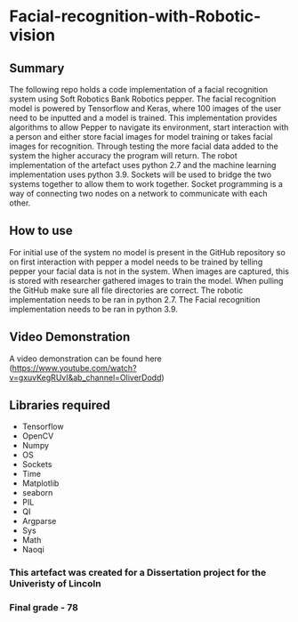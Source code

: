 # Facial-recognition-with-Robotic-vision
## Summary
  The following repo holds a code implementation of a facial recognition system using Soft Robotics Bank Robotics pepper. The facial recognition model is powered by Tensorflow and Keras, where 100 images of the user need to be inputted and a model is trained. This implementation provides algorithms to allow Pepper to navigate its environment, start interaction with a person and either store facial images for model training or takes facial images for recognition. Through testing the more facial data added to the system the higher accuracy the program will return.
 The robot implementation of the artefact uses python 2.7 and the machine learning implementation uses python 3.9. Sockets will be used to bridge the two systems together to allow them to work together. Socket programming is a way of connecting two nodes on a network to communicate with each other. 
  
## How to use
  For initial use of the system no model is present in the GitHub repository so on first interaction with pepper a model needs to be trained by telling pepper your facial data is not in the system. When images are captured, this is stored with researcher gathered images to train the model.
  When pulling the GitHub make sure all file directories are correct.
  The robotic implementation needs to be ran in python 2.7. The Facial recognition implementation needs to be ran in python 3.9.

  
## Video Demonstration 
A video demonstration can be found here (https://www.youtube.com/watch?v=gxuvKegRUvI&ab_channel=OliverDodd)

## Libraries required 
 - Tensorflow
 - OpenCV
 - Numpy
 - OS 
 - Sockets
 - Time
 - Matplotlib
 - seaborn
 - PIL
 - QI
 - Argparse
 - Sys
 - Math
 - Naoqi

### This artefact was created for a Dissertation project for the Univeristy of Lincoln 
### Final grade - 78
